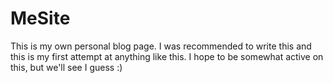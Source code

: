 # MeSite

This is my own personal blog page. I was recommended to write this and this is my first attempt at anything like this. I hope to be somewhat active on this, but we'll see I guess :)
